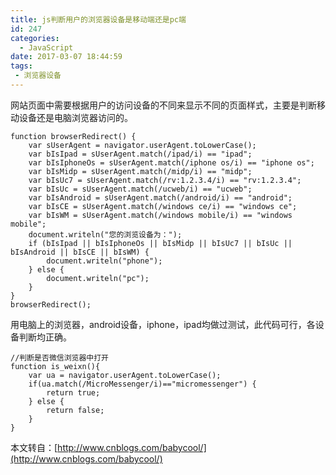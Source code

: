```yaml
---
title: js判断用户的浏览器设备是移动端还是pc端
id: 247
categories:
  - JavaScript
date: 2017-03-07 18:44:59
tags:
 - 浏览器设备
---
```

网站页面中需要根据用户的访问设备的不同来显示不同的页面样式，主要是判断移动设备还是电脑浏览器访问的。
<!--more-->
```
function browserRedirect() {
    var sUserAgent = navigator.userAgent.toLowerCase();
    var bIsIpad = sUserAgent.match(/ipad/i) == "ipad";
    var bIsIphoneOs = sUserAgent.match(/iphone os/i) == "iphone os";
    var bIsMidp = sUserAgent.match(/midp/i) == "midp";
    var bIsUc7 = sUserAgent.match(/rv:1.2.3.4/i) == "rv:1.2.3.4";
    var bIsUc = sUserAgent.match(/ucweb/i) == "ucweb";
    var bIsAndroid = sUserAgent.match(/android/i) == "android";
    var bIsCE = sUserAgent.match(/windows ce/i) == "windows ce";
    var bIsWM = sUserAgent.match(/windows mobile/i) == "windows mobile";
    document.writeln("您的浏览设备为：");
    if (bIsIpad || bIsIphoneOs || bIsMidp || bIsUc7 || bIsUc || bIsAndroid || bIsCE || bIsWM) {
        document.writeln("phone");
    } else {
        document.writeln("pc");
    }
}
browserRedirect();
```
用电脑上的浏览器，android设备，iphone，ipad均做过测试，此代码可行，各设备判断均正确。

```
//判断是否微信浏览器中打开
function is_weixn(){  
    var ua = navigator.userAgent.toLowerCase();  
    if(ua.match(/MicroMessenger/i)=="micromessenger") {  
        return true;  
    } else {  
        return false;  
    }  
} 
```
本文转自：[http://www.cnblogs.com/babycool/](http://www.cnblogs.com/babycool/)